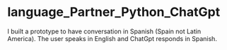 # language_Partner_Python_ChatGpt
I built a prototype to have conversation in Spanish (Spain not Latin America). The user speaks in English and ChatGpt responds in Spanish. 
